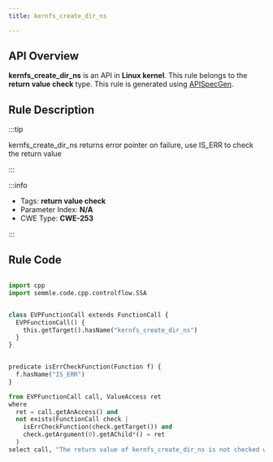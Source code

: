 ```yaml
---
title: kernfs_create_dir_ns

---
```



## API Overview
**kernfs_create_dir_ns** is an API in **Linux kernel**. This rule belongs to the **return value check** type. This rule is generated using [APISpecGen](../../tools/APISpecGen).
## Rule Description

:::tip

kernfs_create_dir_ns returns error pointer on failure, use IS_ERR to check the return value

:::

:::info

- Tags: **return value check**
- Parameter Index: **N/A**
- CWE Type: **CWE-253**

:::

## Rule Code
```python

import cpp
import semmle.code.cpp.controlflow.SSA


class EVPFunctionCall extends FunctionCall {
  EVPFunctionCall() {
    this.getTarget().hasName("kernfs_create_dir_ns")
  }
}


predicate isErrCheckFunction(Function f) {
  f.hasName("IS_ERR") 
}

from EVPFunctionCall call, ValueAccess ret
where
  ret = call.getAnAccess() and
  not exists(FunctionCall check |
    isErrCheckFunction(check.getTarget()) and
    check.getArgument(0).getAChild*() = ret
  )
select call, "The return value of kernfs_create_dir_ns is not checked with IS_ERR."
    
```